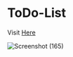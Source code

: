 # ToDo-List
Visit <a href="https://thevkrant.github.io/ToDo-List/">Here</a>

![Screenshot (165)](https://user-images.githubusercontent.com/85709371/148740239-a93a3fc5-4bf0-41c2-94e9-8340f7634637.png)
